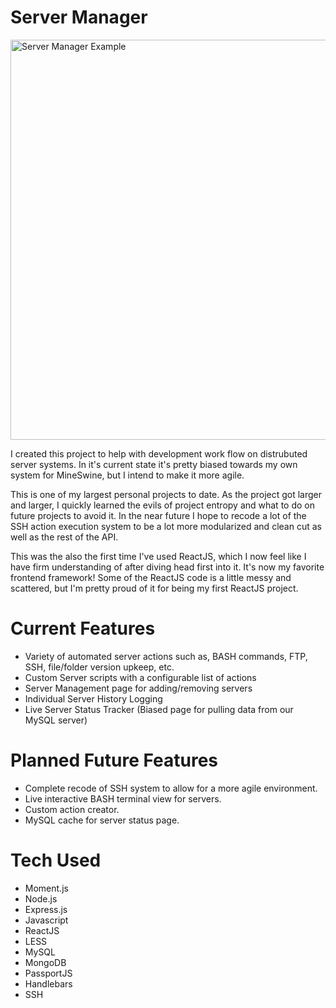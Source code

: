 # Server Manager
<a data-flickr-embed="true"  href="https://www.flickr.com/photos/139086823@N02/24865767606/" title="Server Manager Example"><img src="https://farm2.staticflickr.com/1471/24865767606_3e315794d0_b.jpg" width="1024" height="640" alt="Server Manager Example"></a>

I created this project to help with development work flow on distrubuted server systems. In it's current state it's pretty biased towards my own system for MineSwine, but I intend to make it more agile.

This is one of my largest personal projects to date. As the project got larger and larger, I quickly learned the evils of project entropy and what to do on future projects to avoid it. In the near future I hope to recode a lot of the SSH action execution system to be a lot more modularized and clean cut as well as the rest of the API.

This was the also the first time I've used ReactJS, which I now feel like I have firm understanding of after diving head first into it. It's now my favorite frontend framework! Some of the ReactJS code is a little messy and scattered, but I'm pretty proud of it for being my first ReactJS project. 

# Current Features
- Variety of automated server actions such as, BASH commands, FTP, SSH, file/folder version upkeep, etc.
- Custom Server scripts with a configurable list of actions
- Server Management page for adding/removing servers
- Individual Server History Logging
- Live Server Status Tracker (Biased page for pulling data from our MySQL server)


# Planned Future Features
- Complete recode of SSH system to allow for a more agile environment.
- Live interactive BASH terminal view for servers.
- Custom action creator.
- MySQL cache for server status page.

# Tech Used
- Moment.js
- Node.js
- Express.js
- Javascript
- ReactJS
- LESS
- MySQL
- MongoDB
- PassportJS
- Handlebars
- SSH
